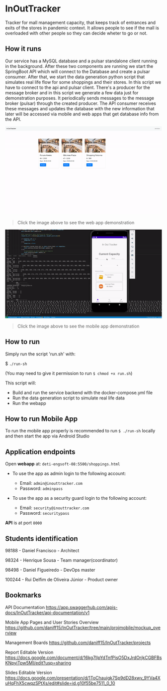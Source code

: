 # InOutTracker

Tracker for mall management capacity, that keeps track of entrances and exits of the stores in pandemic context.
It allows people to see if the mall is overloaded with other people so they can decide wheter to go or not.

## How it runs

Our service has a MySQL database and a pulsar standalone client running in the background. After these two components are running we start the SpringBoot API which will connect to the Database and create a pulsar consumer. After that, we start the data generation python script that simulates real life flow for some shoppings and their stores. In this script we have to connect to the api and pulsar client. There's a producer for the message broker and in this script we generate a few data just for demonstration purposes. It periodically sends messages to the message broker (pulsar) through the created producer. The API consumer receives these messages and updates the database with the new information that later will be accessed via mobile and web apps that get database info from the API.

<p align="center"><a href="https://www.youtube.com/watch?v=i0kC00cUypM">
    <img src="reports/images/webdemo.gif" alt="WebDemo">
  </a>
</p>

> Click the image above to see the web app demonstration

<p align="center"><a href="https://www.youtube.com/watch?v=Fk02DnS6e-M">
    <img src="reports/images/mobiledemo.gif" alt="MobileDemo">
  </a>
</p>

> Click the image above to see the mobile app demonstration

## How to run

Simply run the script 'run.sh' with:

$ `./run-sh`

(You may need to give it permission to run `$ chmod +x run.sh`)

This script will:
- Build and run the service backend with the docker-compose.yml file 
- Run the data generation script to simulate real life data
- Run the webapp

## How to run Mobile App

To run the mobile app properly is recommended to run `$ ./run-sh` locally
and then start the app via Android Studio

## Application endpoints

Open **webapp** at: `deti-engsoft-08:5500/shoppings.html`

- To use the app as admin login to the following account:
  - Email: `admin@inouttracker.com`
  - Password: `adminpass`

- To use the app as a security guard login to the following account:
  - Email: `security@inouttracker.com`
  - Password: `securitypass`

**API** is at port `8000`

## Students identification 

98188 - Daniel Francisco - Architect

98324 - Henrique Sousa - Team manager(coordinator)

98498 - Daniel Figueiredo - DevOps master

100244 - Rui Delfim de Oliveira Júnior - Product owner

## Bookmarks

API Documentation
https://app.swaggerhub.com/apis-docs/InOutTracker/api-documentation/v1

Mobile App Pages and User Stories Overview 
https://github.com/daniff15/InOutTracker/tree/main/projmobile/mockup_overview

Management Boards
https://github.com/daniff15/InOutTracker/projects

Report Editable Version
https://docs.google.com/document/d/16kg7lIpYdTnfPisO5DxJrdOrjkCGBFBsKNpyiTpw5MI/edit?usp=sharing

Slides Editable Version
https://docs.google.com/presentation/d/1ToChaujgk7Sp9dD28xwv_9YVa4XuHqFhX5cwqzSPtXs/edit#slide=id.g10f55be7511_0_10
